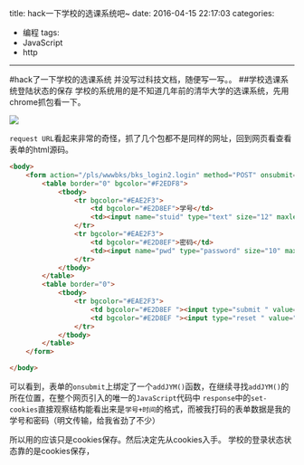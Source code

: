 title: hack一下学校的选课系统吧~
date: 2016-04-15 22:17:03
categories:
- 编程
tags:
- JavaScript
- http
---


#hack了一下学校的选课系统
并没写过科技文档，随便写一写。。
##学校选课系统登陆状态的保存
学校的系统用的是不知道几年前的清华大学的选课系统，先用chrome抓包看一下。

![](./_image/caught.png)

`request URL`看起来非常的奇怪，抓了几个包都不是同样的网址，回到网页看查看表单的html源码。

```html
<body>
    <form action="/pls/wwwbks/bks_login2.login" method="POST" onsubmit="addJYM(this,2)">
        <table border="0" bgcolor="#F2EDF8">
            <tbody>
                <tr bgcolor="#EAE2F3">
                    <td bgcolor="#E2D8EF">学号</td>
                    <td><input name="stuid" type="text" size="12" maxlength="12"></td>
                </tr>
                <tr bgcolor="#EAE2F3">
                    <td bgcolor="#E2D8EF">密码</td>
                    <td><input name="pwd" type="password" size="10" maxlength="10"></td>
                </tr>
            </tbody>
        </table>
        <table border="0">
            <tbody>
                <tr bgcolor="#EAE2F3">
                    <td bgcolor="#E2D8EF "><input type="submit " value="提交 ">&nbsp;</td>
                    <td bgcolor="#E2D8EF "><input type="reset " value="重置 "></td>
                </tr>
            </tbody>
        </table>
    </form>

</body>
```
可以看到，表单的`onsubmit`上绑定了一个`addJYM()`函数，在继续寻找`addJYM()`的所在位置，在整个网页引入的唯一的`JavaScript`代码中
`response`中的`set-cookies`直接观察结构能看出来是`学号+时间`的格式，而被我打码的表单数据是我的学号和密码（明文传输，给我省劲了不少）


所以用的应该只是cookies保存。然后决定先从cookies入手。
学校的登录状态状态靠的是cookies保存，

